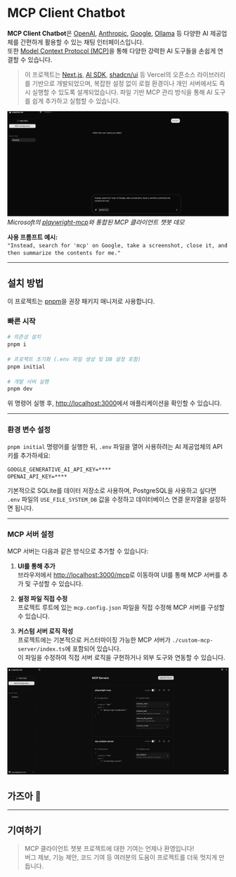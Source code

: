 # MCP Client Chatbot

**MCP Client Chatbot**은 [OpenAI](https://openai.com/), [Anthropic](https://www.anthropic.com/), [Google](https://ai.google.dev/), [Ollama](https://ollama.com/) 등 다양한 AI 제공업체를 간편하게 활용할 수 있는 채팅 인터페이스입니다.  
또한 [Model Context Protocol (MCP)](https://modelcontextprotocol.io/introduction)을 통해 다양한 강력한 AI 도구들을 손쉽게 연결할 수 있습니다.

> 이 프로젝트는 [Next.js](https://nextjs.org/), [AI SDK](https://sdk.vercel.ai/), [shadcn/ui](https://ui.shadcn.com/) 등 Vercel의 오픈소스 라이브러리를 기반으로 개발되었으며, 복잡한 설정 없이 로컬 환경이나 개인 서버에서도 즉시 실행할 수 있도록 설계되었습니다. 파일 기반 MCP 관리 방식을 통해 AI 도구를 쉽게 추가하고 실험할 수 있습니다.

![MCP Client Chatbot Demo](./docs/preview.gif)  
*Microsoft의 [playwright-mcp](https://github.com/microsoft/playwright-mcp)와 통합된 MCP 클라이언트 챗봇 데모*

**사용 프롬프트 예시:**  
`"Instead, search for 'mcp' on Google, take a screenshot, close it, and then summarize the contents for me."`

---

## 설치 방법

이 프로젝트는 [pnpm](https://pnpm.io/)을 권장 패키지 매니저로 사용합니다.

### 빠른 시작

```bash
# 의존성 설치
pnpm i

# 프로젝트 초기화 (.env 파일 생성 및 DB 설정 포함)
pnpm initial

# 개발 서버 실행
pnpm dev
```

위 명령어 실행 후, [http://localhost:3000](http://localhost:3000)에서 애플리케이션을 확인할 수 있습니다.

---

### 환경 변수 설정

`pnpm initial` 명령어를 실행한 뒤, `.env` 파일을 열어 사용하려는 AI 제공업체의 API 키를 추가하세요:

```
GOOGLE_GENERATIVE_AI_API_KEY=****
OPENAI_API_KEY=****
```

기본적으로 SQLite를 데이터 저장소로 사용하며, PostgreSQL을 사용하고 싶다면 `.env` 파일의 `USE_FILE_SYSTEM_DB` 값을 수정하고 데이터베이스 연결 문자열을 설정하면 됩니다.

---

### MCP 서버 설정

MCP 서버는 다음과 같은 방식으로 추가할 수 있습니다:

1. **UI를 통해 추가**  
   브라우저에서 [http://localhost:3000/mcp](http://localhost:3000/mcp)로 이동하여 UI를 통해 MCP 서버를 추가 및 구성할 수 있습니다.

2. **설정 파일 직접 수정**  
   프로젝트 루트에 있는 `mcp.config.json` 파일을 직접 수정해 MCP 서버를 구성할 수 있습니다.

3. **커스텀 서버 로직 작성**  
   프로젝트에는 기본적으로 커스터마이징 가능한 MCP 서버가 `./custom-mcp-server/index.ts`에 포함되어 있습니다.  
   이 파일을 수정하여 직접 서버 로직을 구현하거나 외부 도구와 연동할 수 있습니다.

![configuration](./docs/mcp-configuation.png)


## 가즈아 🚀

---

## 기여하기

> MCP 클라이언트 챗봇 프로젝트에 대한 기여는 언제나 환영입니다!  
> 버그 제보, 기능 제안, 코드 기여 등 여러분의 도움이 프로젝트를 더욱 멋지게 만듭니다.
